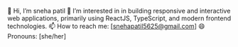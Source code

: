  👋 Hi, I’m sneha patil
 👀 I’m interested in in building responsive and interactive web applications, primarily using ReactJS, TypeScript, and modern frontend technologies.
 📫 How to reach me: [snehapatil5625@gmail.com]
 😄 Pronouns: [she/her]



